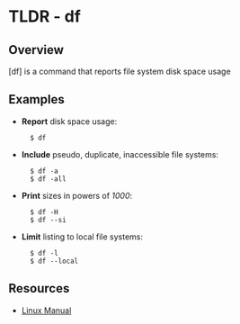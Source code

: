 TLDR - df
==========

Overview
--------

[df] is a command that reports file system disk space usage

Examples
--------

- **Report** disk space usage:

        $ df

- **Include** pseudo, duplicate, inaccessible file systems:

        $ df -a
        $ df -all

- **Print** sizes in powers of *1000*:

        $ df -H
        $ df --si

- **Limit** listing to local file systems:

        $ df -l
        $ df --local

Resources
---------

- [Linux Manual](http://man7.org/linux/man-pages/man1/df.1.html)
